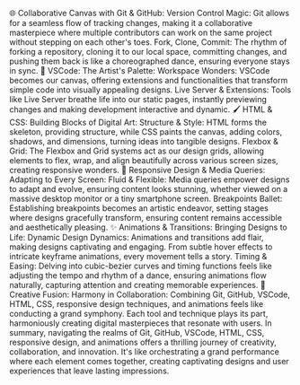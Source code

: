🌐 Collaborative Canvas with Git & GitHub:
Version Control Magic: Git allows for a seamless flow of tracking changes, making it a collaborative masterpiece where multiple contributors can work on the same project without stepping on each other's toes.
Fork, Clone, Commit: The rhythm of forking a repository, cloning it to our local space, committing changes, and pushing them back is like a choreographed dance, ensuring everyone stays in sync.
🎨 VSCode: The Artist's Palette:
Workspace Wonders: VSCode becomes our canvas, offering extensions and functionalities that transform simple code into visually appealing designs.
Live Server & Extensions: Tools like Live Server breathe life into our static pages, instantly previewing changes and making development interactive and dynamic.
🖌️ HTML & CSS: Building Blocks of Digital Art:
Structure & Style: HTML forms the skeleton, providing structure, while CSS paints the canvas, adding colors, shadows, and dimensions, turning ideas into tangible designs.
Flexbox & Grid: The Flexbox and Grid systems act as our design grids, allowing elements to flex, wrap, and align beautifully across various screen sizes, creating responsive wonders.
📱 Responsive Design & Media Queries: Adapting to Every Screen:
Fluid & Flexible: Media queries empower designs to adapt and evolve, ensuring content looks stunning, whether viewed on a massive desktop monitor or a tiny smartphone screen.
Breakpoints Ballet: Establishing breakpoints becomes an artistic endeavor, setting stages where designs gracefully transform, ensuring content remains accessible and aesthetically pleasing.
✨ Animations & Transitions: Bringing Designs to Life:
Dynamic Design Dynamics: Animations and transitions add flair, making designs captivating and engaging. From subtle hover effects to intricate keyframe animations, every movement tells a story.
Timing & Easing: Delving into cubic-bezier curves and timing functions feels like adjusting the tempo and rhythm of a dance, ensuring animations flow naturally, capturing attention and creating memorable experiences.
🌟 Creative Fusion:
Harmony in Collaboration: Combining Git, GitHub, VSCode, HTML, CSS, responsive design techniques, and animations feels like conducting a grand symphony. Each tool and technique plays its part, harmoniously creating digital masterpieces that resonate with users.
In summary, navigating the realms of Git, GitHub, VSCode, HTML, CSS, responsive design, and animations offers a thrilling journey of creativity, collaboration, and innovation. It's like orchestrating a grand performance where each element comes together, creating captivating designs and user experiences that leave lasting impressions.